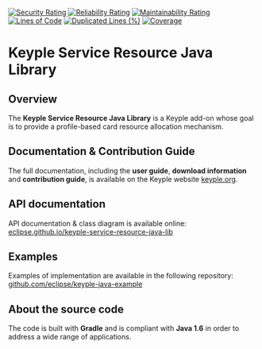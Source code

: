 [![Security Rating](https://sonarcloud.io/api/project_badges/measure?project=eclipse_keyple-service-resource-java-lib&metric=security_rating)](https://sonarcloud.io/summary/new_code?id=eclipse_keyple-service-resource-java-lib)
[![Reliability Rating](https://sonarcloud.io/api/project_badges/measure?project=eclipse_keyple-service-resource-java-lib&metric=reliability_rating)](https://sonarcloud.io/summary/new_code?id=eclipse_keyple-service-resource-java-lib)
[![Maintainability Rating](https://sonarcloud.io/api/project_badges/measure?project=eclipse_keyple-service-resource-java-lib&metric=sqale_rating)](https://sonarcloud.io/summary/new_code?id=eclipse_keyple-service-resource-java-lib)
[![Lines of Code](https://sonarcloud.io/api/project_badges/measure?project=eclipse_keyple-service-resource-java-lib&metric=ncloc)](https://sonarcloud.io/summary/new_code?id=eclipse_keyple-service-resource-java-lib)
[![Duplicated Lines (%)](https://sonarcloud.io/api/project_badges/measure?project=eclipse_keyple-service-resource-java-lib&metric=duplicated_lines_density)](https://sonarcloud.io/summary/new_code?id=eclipse_keyple-service-resource-java-lib)
[![Coverage](https://sonarcloud.io/api/project_badges/measure?project=eclipse_keyple-service-resource-java-lib&metric=coverage)](https://sonarcloud.io/summary/new_code?id=eclipse_keyple-service-resource-java-lib)

# Keyple Service Resource Java Library

## Overview

The **Keyple Service Resource Java Library** is a Keyple add-on whose goal is to provide a profile-based card resource allocation mechanism.

## Documentation & Contribution Guide

The full documentation, including the **user guide**, **download information** and **contribution guide**, is available on the Keyple website [keyple.org](https://keyple.org).

## API documentation

API documentation & class diagram is available online: [eclipse.github.io/keyple-service-resource-java-lib](https://eclipse.github.io/keyple-service-resource-java-lib)

## Examples

Examples of implementation are available in the following repository: [github.com/eclipse/keyple-java-example](https://github.com/eclipse/keyple-java-example)

## About the source code

The code is built with **Gradle** and is compliant with **Java 1.6** in order to address a wide range of applications.